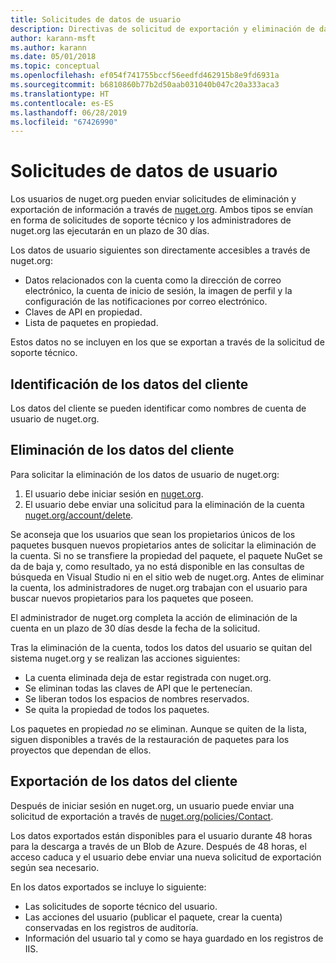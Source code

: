 ```yaml
---
title: Solicitudes de datos de usuario
description: Directivas de solicitud de exportación y eliminación de datos de usuario
author: karann-msft
ms.author: karann
ms.date: 05/01/2018
ms.topic: conceptual
ms.openlocfilehash: ef054f741755bccf56eedfd462915b8e9fd6931a
ms.sourcegitcommit: b6810860b77b2d50aab031040b047c20a333aca3
ms.translationtype: HT
ms.contentlocale: es-ES
ms.lasthandoff: 06/28/2019
ms.locfileid: "67426990"
---
```

# <a name="user-data-requests"></a>Solicitudes de datos de usuario

Los usuarios de nuget.org pueden enviar solicitudes de eliminación y exportación de información a través de [nuget.org](https://www.nuget.org). Ambos tipos se envían en forma de solicitudes de soporte técnico y los administradores de nuget.org las ejecutarán en un plazo de 30 días.

Los datos de usuario siguientes son directamente accesibles a través de nuget.org:

* Datos relacionados con la cuenta como la dirección de correo electrónico, la cuenta de inicio de sesión, la imagen de perfil y la configuración de las notificaciones por correo electrónico.
* Claves de API en propiedad.
* Lista de paquetes en propiedad.

Estos datos no se incluyen en los que se exportan a través de la solicitud de soporte técnico.

## <a name="identifying-customer-data"></a>Identificación de los datos del cliente

Los datos del cliente se pueden identificar como nombres de cuenta de usuario de nuget.org.

## <a name="deleting-customer-data"></a>Eliminación de los datos del cliente

Para solicitar la eliminación de los datos de usuario de nuget.org:

1. El usuario debe iniciar sesión en [nuget.org](https://www.nuget.org).
1. El usuario debe enviar una solicitud para la eliminación de la cuenta [nuget.org/account/delete](https://www.nuget.org/account/delete).

Se aconseja que los usuarios que sean los propietarios únicos de los paquetes busquen nuevos propietarios antes de solicitar la eliminación de la cuenta. Si no se transfiere la propiedad del paquete, el paquete NuGet se da de baja y, como resultado, ya no está disponible en las consultas de búsqueda en Visual Studio ni en el sitio web de nuget.org. Antes de eliminar la cuenta, los administradores de nuget.org trabajan con el usuario para buscar nuevos propietarios para los paquetes que poseen.

El administrador de nuget.org completa la acción de eliminación de la cuenta en un plazo de 30 días desde la fecha de la solicitud.

Tras la eliminación de la cuenta, todos los datos del usuario se quitan del sistema nuget.org y se realizan las acciones siguientes:

* La cuenta eliminada deja de estar registrada con nuget.org.
* Se eliminan todas las claves de API que le pertenecían.
* Se liberan todos los espacios de nombres reservados.
* Se quita la propiedad de todos los paquetes.

Los paquetes en propiedad *no* se eliminan. Aunque se quiten de la lista, siguen disponibles a través de la restauración de paquetes para los proyectos que dependan de ellos.

## <a name="exporting-customer-data"></a>Exportación de los datos del cliente

Después de iniciar sesión en nuget.org, un usuario puede enviar una solicitud de exportación a través de [nuget.org/policies/Contact](https://www.nuget.org/policies/Contact).

Los datos exportados están disponibles para el usuario durante 48 horas para la descarga a través de un Blob de Azure. Después de 48 horas, el acceso caduca y el usuario debe enviar una nueva solicitud de exportación según sea necesario.

En los datos exportados se incluye lo siguiente:

* Las solicitudes de soporte técnico del usuario.
* Las acciones del usuario (publicar el paquete, crear la cuenta) conservadas en los registros de auditoría.
* Información del usuario tal y como se haya guardado en los registros de IIS.
